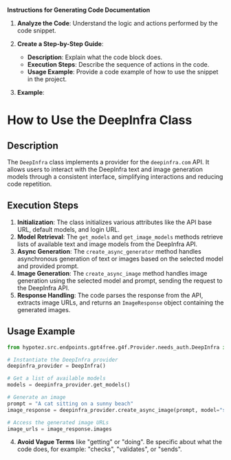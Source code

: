**Instructions for Generating Code Documentation**

1. **Analyze the Code**: Understand the logic and actions performed by the code snippet.

2. **Create a Step-by-Step Guide**:
    - **Description**: Explain what the code block does.
    - **Execution Steps**: Describe the sequence of actions in the code.
    - **Usage Example**: Provide a code example of how to use the snippet in the project.

3. **Example**:

How to Use the DeepInfra Class
=========================================================================================

Description
-------------------------
The `DeepInfra` class implements a provider for the `deepinfra.com` API. It allows users to interact with the DeepInfra text and image generation models through a consistent interface, simplifying interactions and reducing code repetition. 

Execution Steps
-------------------------
1. **Initialization**: The class initializes various attributes like the API base URL, default models, and login URL.
2. **Model Retrieval**: The `get_models` and `get_image_models` methods retrieve lists of available text and image models from the DeepInfra API.
3. **Async Generation**: The `create_async_generator` method handles asynchronous generation of text or images based on the selected model and provided prompt.
4. **Image Generation**: The `create_async_image` method handles image generation using the selected model and prompt, sending the request to the DeepInfra API.
5. **Response Handling**: The code parses the response from the API, extracts image URLs, and returns an `ImageResponse` object containing the generated images.

Usage Example
-------------------------

```python
from hypotez.src.endpoints.gpt4free.g4f.Provider.needs_auth.DeepInfra import DeepInfra

# Instantiate the DeepInfra provider
deepinfra_provider = DeepInfra()

# Get a list of available models
models = deepinfra_provider.get_models()

# Generate an image
prompt = "A cat sitting on a sunny beach"
image_response = deepinfra_provider.create_async_image(prompt, model="stabilityai/sd3.5")

# Access the generated image URLs
image_urls = image_response.images
```

4. **Avoid Vague Terms** like "getting" or "doing". Be specific about what the code does, for example: "checks", "validates", or "sends".
